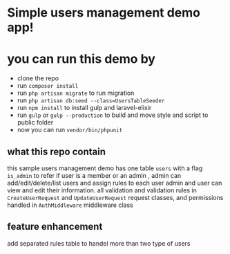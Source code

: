 # Simple users management demo app!


# you can run this demo by

- clone the repo 
- run `composer install`
- run `php artisan migrate` to run migration 
- run `php artisan db:seed --class=UsersTableSeeder`
- run `npm install` to install gulp and laravel-elixir
- run `gulp` or `gulp --production` to build and move style and script to public folder
- now you can run `vendor/bin/phpunit`  

## what this repo contain 
 this sample users management demo has one table `users` with 
a flag `is_admin` to refer if user is a member or an admin ,
 admin can add/edit/delete/list users and assign rules to each user
 admin and user can view and edit their information.
 all validation and validation rules in `CreateUserRequest` and `UpdateUserRequest` request classes,
 and permissions handled in `AuthMiddleware` middleware class
 
 ## feature enhancement
 add separated rules table to handel more than two type of users
  
